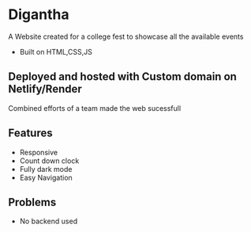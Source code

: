 
# Digantha 

A Website created for a college fest to showcase all the available events 

- Built on HTML,CSS,JS
## Deployed and hosted with Custom domain on Netlify/Render

 Combined efforts of a team made the web sucessfull  


## Features

- Responsive
- Count down clock
- Fully dark mode
- Easy Navigation



## Problems

- No backend used
